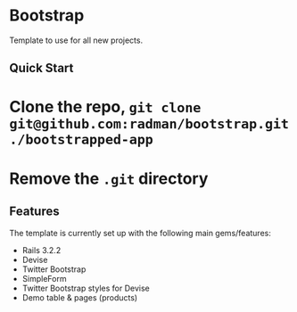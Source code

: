 Bootstrap
================

Template to use for all new projects.

Quick Start
-------------

# Clone the repo, `git clone git@github.com:radman/bootstrap.git ./bootstrapped-app`
# Remove the `.git` directory

Features
-----------

The template is currently set up with the following main gems/features:

* Rails 3.2.2
* Devise
* Twitter Bootstrap
* SimpleForm
* Twitter Bootstrap styles for Devise
* Demo table & pages (products)

